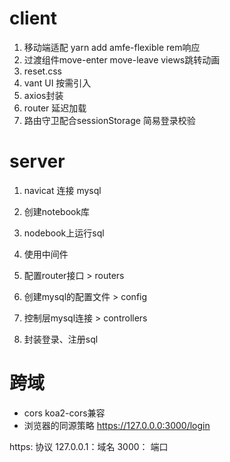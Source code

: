 # client
1. 移动端适配 yarn add amfe-flexible rem响应
2. 过渡组件move-enter move-leave views跳转动画
2. reset.css
3. vant UI 按需引入
4. axios封装
5. router 延迟加载
6. 路由守卫配合sessionStorage 简易登录校验

# server
1. navicat 连接 mysql
2. 创建notebook库
3. nodebook上运行sql

4. 使用中间件
5. 配置router接口 > routers
6. 创建mysql的配置文件 > config
7. 控制层mysql连接 > controllers
8. 封装登录、注册sql


# 跨域
- cors koa2-cors兼容
- 浏览器的同源策略
https://127.0.0.0:3000/login

https: 协议
127.0.0.1：域名
3000： 端口